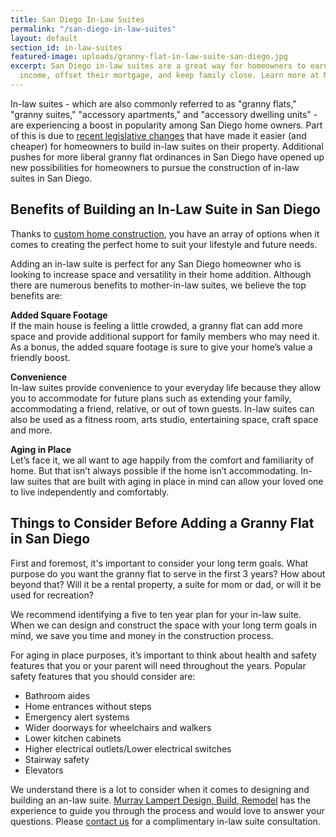 ```yaml
---
title: San Diego In-Law Suites
permalink: "/san-diego-in-law-suites"
layout: default
section_id: in-law-suites
featured-image: uploads/granny-flat-in-law-suite-san-diego.jpg
excerpt: San Diego in-law suites are a great way for homeowners to earn additional
  income, offset their mortgage, and keep family close. Learn more at Murray Lampert
---
```


In-law suites - which are also commonly referred to as "granny flats," "granny suites," "accessory apartments," and "accessory dwelling units" - are experiencing a boost in popularity among San Diego home owners. Part of this is due to [recent legislative changes](http://leginfo.legislature.ca.gov/faces/billNavClient.xhtml?bill_id=201520160SB1069) that have made it easier (and cheaper) for homeowners to build in-law suites on their property. Additional pushes for more liberal granny flat ordinances in San Diego have opened up new possibilities for homeowners to pursue the construction of in-law suites in San Diego.

## Benefits of Building an In-Law Suite in San Diego

Thanks to [custom home construction](/san-diego-design-build-contractors), you have an array of options when it comes to creating the perfect home to suit your lifestyle and future needs.

Adding an in-law suite is perfect for any San Diego homeowner who is looking to increase space and versatility in their home addition. Although there are numerous benefits to mother-in-law suites, we believe the top benefits are:

**Added Square Footage**  
If the  main house is feeling a little crowded, a granny flat can add more space and provide additional support for family members who may need it. As a bonus, the added square footage is sure to give your home’s value a friendly boost.

**Convenience**  
In-law suites provide convenience to your everyday life because they allow you to accommodate for future plans such as extending your family, accommodating a friend, relative, or out of town guests. In-law suites can also be used as a fitness room, arts studio, entertaining space, craft space and more.

**Aging in Place**  
Let’s face it, we all want to age happily from the comfort and familiarity of home. But that isn’t always possible if the home isn’t accommodating. In-law suites that are built with aging in place in mind can allow your loved one to live independently and comfortably.

## Things to Consider Before Adding a Granny Flat in San Diego

First and foremost, it's important to consider your long term goals. What purpose do you want the granny flat to serve in the first 3 years? How about beyond that? Will it be a rental property, a suite for mom or dad, or will it be used for recreation?

We recommend identifying a five to ten year plan for your in-law suite. When we can design and construct the space with your long term goals in mind, we save you time and money in the construction process.

For aging in place purposes, it’s important to think about health and safety features that you or your parent will need throughout the years. Popular safety features that you should consider are:

- Bathroom aides
- Home entrances without steps
- Emergency alert systems
- Wider doorways for wheelchairs and walkers
- Lower kitchen cabinets
- Higher electrical outlets/Lower electrical switches
- Stairway safety
- Elevators

We understand there is a lot to consider when it comes to designing and building an an-law suite. [Murray Lampert Design, Build, Remodel](/) has the experience to guide you through the process and would love to answer your questions. Please [contact us](/contact) for a complimentary in-law suite consultation.

